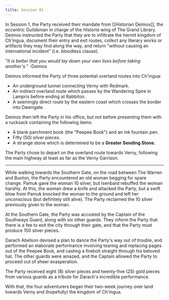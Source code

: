```yaml
---
title: Session 01
---
```

In Session 1, the Party received their mandate from [[Historian Deimos]], the eccentric Guildsman in charge of the *Historia* wing of The Grand Library. Deimos instructed the Party that they are to infiltrate the hermit kingdom of Ch'ingua, document their entry and exit routes, collect any literary works or artifacts they may find along the way, and return "without causing an international incident" (i.e. bloodless clause). 

*"It is better that you would lay down your own lives before taking another's."* -Deimos

Deimos informed the Party of three potential overland routes into Ch'ingua:
- An underground tunnel connecting Verny with Redmark.
- An indirect overland route which passes by the Wandering Spire in Lampris before ending at Rabbiton. 
- A seemingly direct route by the eastern coast which crosses the border into Dawngate.

Deimos then left the Party in his office, but not before presenting them with a rucksack containing the following items:
- A blank parchment book (the "Peepee Book") and an ink fountain pen. 
- Fifty (50) silver pieces.
- A strange stone which is determined to be a **Greater Sending Stone.**

The Party chose to depart on the overland route towards Verny, following the main highway at least as far as the Verny Garrison. 

---

While walking towards the Southern Gate, on the road between The Warren and Buxton, the Party encountered an old woman begging for spare change. Pamuk gave the woman 10 silver, but Isenbard rebuffed the woman harshly. At this, the woman drew a knife and attacked the Party, but a swift blow from Pamuk knocked the woman to the ground and left her unconscious (but definitely still alive). The Party reclaimed the 10 silver previously given to the woman. 

At the Southern Gate, the Party was accosted by the Captain of the Southways Guard, along with six other guards. They inform the Party that there is a fee to exit the city through their gate, and that the Party must produce 150 silver pieces. 

Darach Abelson devised a plan to dance the Party's way out of trouble, and performed an elaborate performance involving tearing and replacing pages out of the Peepee Book, and casting a firebolt straight through his beloved hat. The other guards were amazed, and the Captain allowed the Party to proceed out of sheer exasperation. 

The Party received eight (8) silver pieces and twenty-five (25) gold pieces from various guards as a tribute for Darach's incredible performance.

With that, the four adventurers began their two-week journey over land towards Verny and (hopefully) the kingdom of Ch'ingua.